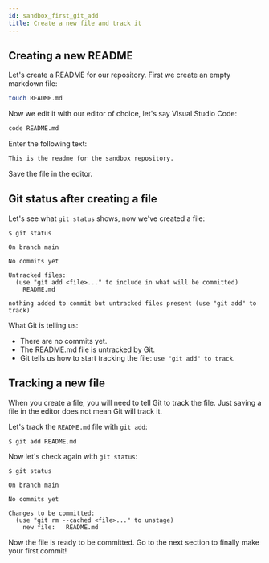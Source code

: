 ```yaml
---
id: sandbox_first_git_add
title: Create a new file and track it
---
```


## Creating a new README

Let's create a README for our repository.
First we create an empty markdown file:

```bash
touch README.md
```

Now we edit it with our editor of choice, let's say Visual Studio Code:

```bash
code README.md
```

Enter the following text:

```markdown title="sandbox/README.md"
This is the readme for the sandbox repository.
```

Save the file in the editor.

## Git status after creating a file

Let's see what `git status` shows, now we've created a file:

```git
$ git status

On branch main

No commits yet

Untracked files:
  (use "git add <file>..." to include in what will be committed)
	README.md

nothing added to commit but untracked files present (use "git add" to track)

```

What Git is telling us:

- There are no commits yet.
- The README.md file is untracked by Git.
- Git tells us how to start tracking the file: `use "git add" to track`.

## Tracking a new file

When you create a file, you will need to tell Git to track the file.
Just saving a file in the editor does not mean Git will track it.

Let's track the `README.md` file with `git add`:

```git
$ git add README.md
```

Now let's check again with `git status`:

```git
$ git status

On branch main

No commits yet

Changes to be committed:
  (use "git rm --cached <file>..." to unstage)
	new file:   README.md

```

Now the file is ready to be committed.
Go to the next section to finally make your first commit!
